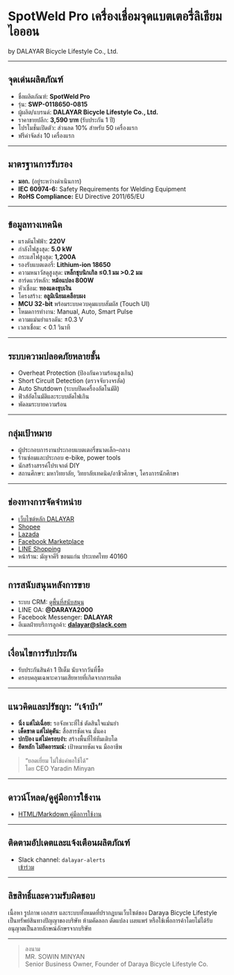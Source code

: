 # SpotWeld Pro เครื่องเชื่อมจุดแบตเตอรี่ลิเธียมไอออน  
by DALAYAR Bicycle Lifestyle Co., Ltd.

---

## **จุดเด่นผลิตภัณฑ์**

- ชื่อผลิตภัณฑ์: **SpotWeld Pro**
- รุ่น: **SWP-0118650-0815**
- ผู้ผลิต/แบรนด์: **DALAYAR Bicycle Lifestyle Co., Ltd.**
- ราคาขายปลีก: **3,590 บาท** (รับประกัน 1 ปี)
- โปรโมชั่นเปิดตัว: ส่วนลด 10% สำหรับ 50 เครื่องแรก
- ฟรีค่าจัดส่ง 10 เครื่องแรก

---

## **มาตรฐานการรับรอง**

- **มอก.** (อยู่ระหว่างดำเนินการ)
- **IEC 60974-6:** Safety Requirements for Welding Equipment
- **RoHS Compliance:** EU Directive 2011/65/EU

---

## **ข้อมูลทางเทคนิค**

- แรงดันไฟฟ้า: **220V**
- กำลังไฟสูงสุด: **5.0 kW**
- กระแสไฟสูงสุด: **1,200A**
- รองรับแบตเตอรี่: **Lithium-ion 18650**
- ความหนาวัสดุสูงสุด: **เหล็กชุบนิกเกิล ≤0.1 มม >0.2 มม**
- ฮาร์ดแวร์หลัก: **หม้อแปลง 800W**
- หัวเชื่อม: **ทองแดงชุบเงิน**
- โครงสร้าง: **อลูมิเนียมเคลือบผง**
- **MCU 32-bit** พร้อมระบบควบคุมแบบสัมผัส (Touch UI)
- โหมดการทำงาน: Manual, Auto, Smart Pulse
- ความแม่นยำแรงดัน: ±0.3 V
- เวลาเชื่อม: < 0.1 วินาที

---

## **ระบบความปลอดภัยหลายชั้น**

- Overheat Protection (ป้องกันความร้อนสูงเกิน)
- Short Circuit Detection (ตรวจจับวงจรลัด)
- Auto Shutdown (ระบบปิดเครื่องอัตโนมัติ)
- ฟิวส์อัตโนมัติและระบบตัดไฟเกิน
- พัดลมระบายความร้อน

---

## **กลุ่มเป้าหมาย**

- ผู้ประกอบการงานประกอบแบตเตอรี่ขนาดเล็ก–กลาง
- ร้านซ่อมและประกอบ e-bike, power tools
- นักสร้างสรรค์โปรเจกต์ DIY
- สถานศึกษา: มหาวิทยาลัย, วิทยาลัยเทคนิค/อาชีวศึกษา, โครงการนักศึกษา

---

## **ช่องทางการจัดจำหน่าย**

- [เว็บไซต์หลัก DALAYAR](https://sites.google.com/view/batterydaraya/security)
- [Shopee](https:/s.shopee.co.th/3LIDqTZmiW)  
- [Lazada](https://s.lazada.co.th/s.ZalPpb)  
- [Facebook Marketplace](https://www.facebook.com/304evbxu)  
- [LINE Shopping](https://shop.line.me/@213njvrj/product/1007679055)
- หน้าร้าน: มัญจาคีรี ขอนแก่น ประเทศไทย 40160

---

## **การสนับสนุนหลังการขาย**

- ระบบ CRM: [ดูพื้นที่สนับสนุน](https://raw.githubusercontent.com/Darayabike0/main/refs/heads/main/crm-support-area.html)
- LINE OA: **@DARAYA2000**
- Facebook Messenger: **DALAYAR**
- อีเมลฝ่ายบริการลูกค้า: **dalayar@slack.com**

---

## **เงื่อนไขการรับประกัน**

- รับประกันสินค้า 1 ปีเต็ม นับจากวันที่ซื้อ
- ครอบคลุมเฉพาะความเสียหายที่เกิดจากการผลิต

---

## **แนวคิดและปรัชญา: “เจ้าป่า”**

- **นิ่ง แต่ไม่เฉื่อย:** รอจังหวะที่ใช่ ตัดสินใจแม่นยำ
- **เด็ดขาด แต่ไม่ดุดัน:** สื่อสารชัดเจน มั่นคง
- **ปกป้อง แต่ไม่ครอบงำ:** สร้างพื้นที่ให้ทีมเติบโต
- **ยึดหลัก ไม่ยึดอารมณ์:** เป้าหมายชัดเจน มืออาชีพ

> “ยอดเยี่ยม ไม่ใช่แค่พอใช้ได้”  
> โดย CEO Yaradin Minyan

---

## **ดาวน์โหลด/ดูคู่มือการใช้งาน**

- [HTML/Markdown คู่มือการใช้งาน](https://github.com/Darayabike0/main/issues/3#issue-3341020458)

---

## **ติดตามอัปเดตและแจ้งเตือนผลิตภัณฑ์**

- Slack channel: `dalayar-alerts`  
  [เข้าร่วม](https://darayashopdry.slack.com)

---

## **ลิขสิทธิ์และความรับผิดชอบ**

เนื้อหา รูปภาพ เอกสาร และระบบทั้งหมดที่ปรากฏบนเว็บไซต์ของ Daraya Bicycle Lifestyle เป็นทรัพย์สินทางปัญญาของบริษัท ห้ามคัดลอก ดัดแปลง เผยแพร่ หรือใช้เพื่อการค้าโดยไม่ได้รับอนุญาตเป็นลายลักษณ์อักษรจากบริษัท

---

> ลงนาม  
> MR. SOWIN MINYAN  
> Senior Business Owner, Founder of Daraya Bicycle Lifestyle Co.
